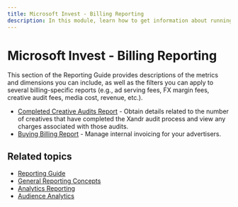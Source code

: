 ```yaml
---
title: Microsoft Invest - Billing Reporting
description: In this module, learn how to get information about running reports for billing and invoicing purposes.
---
```


# Microsoft Invest - Billing Reporting

This section of the Reporting Guide provides descriptions of the metrics and dimensions you can include, as well as the filters you can apply to several billing-specific reports (e.g., ad serving fees, FX margin fees, creative audit fees, media cost, revenue, etc.).

- [Completed Creative Audits Report](completed-creative-audits-report.md) - Obtain details related to the number of creatives that have completed the Xandr audit process and view any charges associated with those audits.
- [Buying Billing Report](buying-billing-report.md) - Manage internal invoicing for your advertisers.

## Related topics

- [Reporting Guide](reporting-guide.md)
- [General Reporting Concepts](general-reporting-concepts.md)
- [Analytics Reporting](analytics-reporting.md)
- [Audience Analytics](audience-analytics.md)
